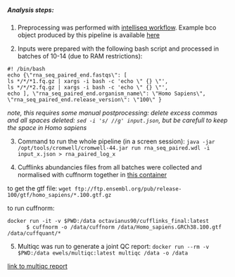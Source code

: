 ##### Analysis steps:

1. Preprocessing was performed with [intelliseq workflow](rna-seq-paired-end.wdl). Example bco object produced by this pipeline is available [here](bco.json)

2. Inputs were prepared with the following bash script and processed in batches of 10-14 (due to RAM restrictions):

```
#! /bin/bash
echo {\"rna_seq_paired_end.fastqs\": [
ls */*/*1.fq.gz | xargs -i bash -c 'echo \" {} \"',
ls */*/*2.fq.gz | xargs -i bash -c 'echo \" {} \"',
echo ], \"rna_seq_paired_end.organism_name\": \"Homo Sapiens\", \"rna_seq_paired_end.release_version\": \"100\" }
```
*note, this requires some manual postprocessing: delete excess commas and all spaces deleted: 
`sed -i 's/ //g' input.json`, but be carefull to keep the space in Homo sapiens*

3. Command to run the whole pipeline (in a screen session):
`java -jar /opt/tools/cromwell/cromwell-44.jar run rna_seq_paired.wdl -i input_x.json > rna_paired_log_x`

4. Cufflinks abundancies files from all batches were collected and normalised with cuffnorm together in [this container](https://hub.docker.com/r/octavianus90/cufflinks_final/tags)

to get the gtf file:
`wget ftp://ftp.ensembl.org/pub/release-100/gtf/homo_sapiens/*.100.gtf.gz`

to run cuffnorm:

```
docker run -it -v $PWD:/data octavianus90/cufflinks_final:latest
      $ cuffnorm -o /data/cuffnorm /data/Homo_sapiens.GRCh38.100.gtf /data/cuffquant/*
```
5. Multiqc was run to generate a joint QC report:
`docker run --rm -v $PWD:/data ewels/multiqc:latest multiqc /data -o /data`

[link to multiqc report]()
